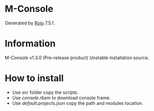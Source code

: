 # M-Console
Generated by [Rojo](https://github.com/rojo-rbx/rojo) 7.5.1.

# Information
M-Console v1.3.0 (Pre-release product)
Unstable installation source.

# How to install
- Use *src* folder copy the scripts.
- Use *console.rbxm* to download console frame.
- Use *default.projects.json* copy the path and modules location.